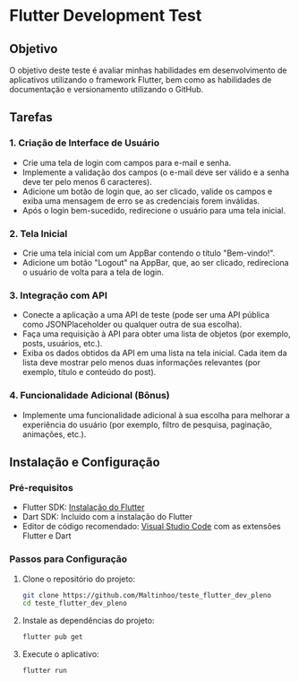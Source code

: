 # Flutter Development Test

## Objetivo

O objetivo deste teste é avaliar minhas habilidades em desenvolvimento de aplicativos utilizando o framework Flutter, bem como as habilidades de documentação e versionamento utilizando o GitHub.

## Tarefas

### 1. Criação de Interface de Usuário

- Crie uma tela de login com campos para e-mail e senha.
- Implemente a validação dos campos (o e-mail deve ser válido e a senha deve ter pelo menos 6 caracteres).
- Adicione um botão de login que, ao ser clicado, valide os campos e exiba uma mensagem de erro se as credenciais forem inválidas.
- Após o login bem-sucedido, redirecione o usuário para uma tela inicial.

### 2. Tela Inicial

- Crie uma tela inicial com um AppBar contendo o título "Bem-vindo!".
- Adicione um botão "Logout" na AppBar, que, ao ser clicado, redireciona o usuário de volta para a tela de login.

### 3. Integração com API

- Conecte a aplicação a uma API de teste (pode ser uma API pública como JSONPlaceholder ou qualquer outra de sua escolha).
- Faça uma requisição à API para obter uma lista de objetos (por exemplo, posts, usuários, etc.).
- Exiba os dados obtidos da API em uma lista na tela inicial. Cada item da lista deve mostrar pelo menos duas informações relevantes (por exemplo, título e conteúdo do post).

### 4. Funcionalidade Adicional (Bônus)

- Implemente uma funcionalidade adicional à sua escolha para melhorar a experiência do usuário (por exemplo, filtro de pesquisa, paginação, animações, etc.).

## Instalação e Configuração

### Pré-requisitos

- Flutter SDK: [Instalação do Flutter](https://flutter.dev/docs/get-started/install)
- Dart SDK: Incluído com a instalação do Flutter
- Editor de código recomendado: [Visual Studio Code](https://code.visualstudio.com/) com as extensões Flutter e Dart

### Passos para Configuração

1. Clone o repositório do projeto:
   ```bash
   git clone https://github.com/Maltinhoo/teste_flutter_dev_pleno
   cd teste_flutter_dev_pleno
   ```

2. Instale as dependências do projeto:
   ```bash
   flutter pub get
   ```

3. Execute o aplicativo:
   ```bash
   flutter run
   ```

